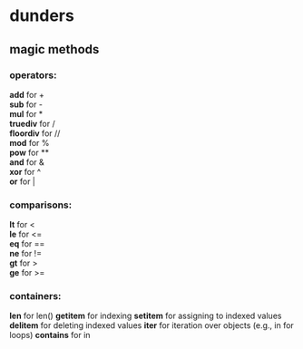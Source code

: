 # dunders

## magic methods

### operators:   
**__add__** for +   
**__sub__** for -   
**__mul__** for *   
**__truediv__** for /   
**__floordiv__** for //   
**__mod__** for %   
**__pow__** for **   
**__and__** for &   
**__xor__** for ^   
**__or__** for |   

### comparisons:   
**__lt__** for <   
**__le__** for <=   
**__eq__** for ==   
**__ne__** for !=   
**__gt__** for >   
**__ge__** for >=   

### containers:   
**__len__** for len()
**__getitem__** for indexing
**__setitem__** for assigning to indexed values
**__delitem__** for deleting indexed values
**__iter__** for iteration over objects (e.g., in for loops)
**__contains__** for in

